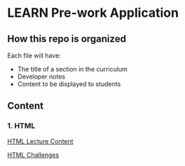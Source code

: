 # LEARN Pre-work Application

## How this repo is organized
Each file will have:
- The title of a section in the curriculum
- Developer notes
- Content to be displayed to students

## Content

### 1. HTML
<a href="https://github.com/rachaelstanislaw/learn-pre-work/blob/master/HTML/html_lectures.md"> HTML Lecture Content </a>

<a href="https://github.com/rachaelstanislaw/learn-pre-work/blob/master/HTML/html_challenges.md"> HTML Challenges </a>

